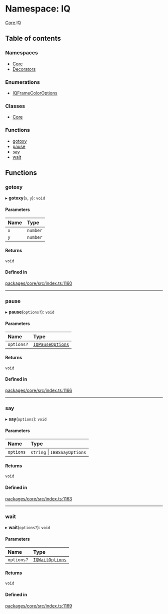 # Namespace: IQ

[Core](Core.md).IQ

## Table of contents

### Namespaces

- [Core](Core.IQ.Core.md)
- [Decorators](Core.IQ.Decorators.md)

### Enumerations

- [IQFrameColorOptions](../enums/Core.IQ.IQFrameColorOptions.md)

### Classes

- [Core](../classes/Core.IQ.Core-1.md)

### Functions

- [gotoxy](Core.IQ.md#gotoxy)
- [pause](Core.IQ.md#pause)
- [say](Core.IQ.md#say)
- [wait](Core.IQ.md#wait)

## Functions

### gotoxy

▸ **gotoxy**(`x`, `y`): `void`

#### Parameters

| Name | Type |
| :------ | :------ |
| `x` | `number` |
| `y` | `number` |

#### Returns

`void`

#### Defined in

[packages/core/src/index.ts:1160](https://github.com/iniquitybbs/iniquity/blob/ec15de2/packages/core/src/index.ts#L1160)

___

### pause

▸ **pause**(`options?`): `void`

#### Parameters

| Name | Type |
| :------ | :------ |
| `options?` | [`IQPauseOptions`](../interfaces/Core.IQPauseOptions.md) |

#### Returns

`void`

#### Defined in

[packages/core/src/index.ts:1166](https://github.com/iniquitybbs/iniquity/blob/ec15de2/packages/core/src/index.ts#L1166)

___

### say

▸ **say**(`options`): `void`

#### Parameters

| Name | Type |
| :------ | :------ |
| `options` | `string` \| `IBBSSayOptions` |

#### Returns

`void`

#### Defined in

[packages/core/src/index.ts:1163](https://github.com/iniquitybbs/iniquity/blob/ec15de2/packages/core/src/index.ts#L1163)

___

### wait

▸ **wait**(`options?`): `void`

#### Parameters

| Name | Type |
| :------ | :------ |
| `options?` | [`IQWaitOptions`](../interfaces/Core.IQWaitOptions.md) |

#### Returns

`void`

#### Defined in

[packages/core/src/index.ts:1169](https://github.com/iniquitybbs/iniquity/blob/ec15de2/packages/core/src/index.ts#L1169)
